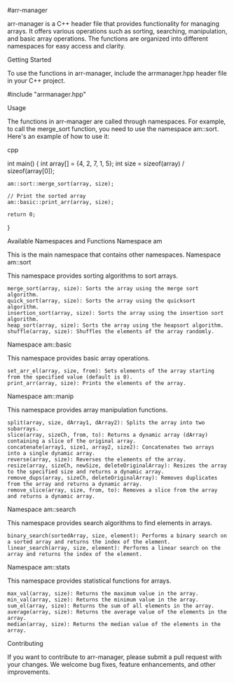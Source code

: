 #arr-manager

arr-manager is a C++ header file that provides functionality for managing arrays. It offers various operations such as sorting, searching, manipulation, and basic array operations. The functions are organized into different namespaces for easy access and clarity.

Getting Started

To use the functions in arr-manager, include the arrmanager.hpp header file in your C++ project.

#include "arrmanager.hpp"

Usage

The functions in arr-manager are called through namespaces. For example, to call the merge_sort function, you need to use the namespace am::sort. Here's an example of how to use it:

cpp

int main() {
    int array[] = {4, 2, 7, 1, 5};
    int size = sizeof(array) / sizeof(array[0]);

    am::sort::merge_sort(array, size);

    // Print the sorted array
    am::basic::print_arr(array, size);

    return 0;
}

Available Namespaces and Functions
Namespace am

This is the main namespace that contains other namespaces.
Namespace am::sort

This namespace provides sorting algorithms to sort arrays.

    merge_sort(array, size): Sorts the array using the merge sort algorithm.
    quick_sort(array, size): Sorts the array using the quicksort algorithm.
    insertion_sort(array, size): Sorts the array using the insertion sort algorithm.
    heap_sort(array, size): Sorts the array using the heapsort algorithm.
    shuffle(array, size): Shuffles the elements of the array randomly.

Namespace am::basic

This namespace provides basic array operations.

    set_arr_el(array, size, from): Sets elements of the array starting from the specified value (default is 0).
    print_arr(array, size): Prints the elements of the array.

Namespace am::manip

This namespace provides array manipulation functions.

    split(array, size, dArray1, dArray2): Splits the array into two subarrays.
    slice(array, sizeCh, from, to): Returns a dynamic array (dArray) containing a slice of the original array.
    concatenate(array1, size1, array2, size2): Concatenates two arrays into a single dynamic array.
    reverse(array, size): Reverses the elements of the array.
    resize(array, sizeCh, newSize, deleteOriginalArray): Resizes the array to the specified size and returns a dynamic array.
    remove_dups(array, sizeCh, deleteOriginalArray): Removes duplicates from the array and returns a dynamic array.
    remove_slice(array, size, from, to): Removes a slice from the array and returns a dynamic array.

Namespace am::search

This namespace provides search algorithms to find elements in arrays.

    binary_search(sortedArray, size, element): Performs a binary search on a sorted array and returns the index of the element.
    linear_search(array, size, element): Performs a linear search on the array and returns the index of the element.

Namespace am::stats

This namespace provides statistical functions for arrays.

    max_val(array, size): Returns the maximum value in the array.
    min_val(array, size): Returns the minimum value in the array.
    sum_el(array, size): Returns the sum of all elements in the array.
    average(array, size): Returns the average value of the elements in the array.
    median(array, size): Returns the median value of the elements in the array.

Contributing

If you want to contribute to arr-manager, please submit a pull request with your changes. We welcome bug fixes, feature enhancements, and other improvements.
